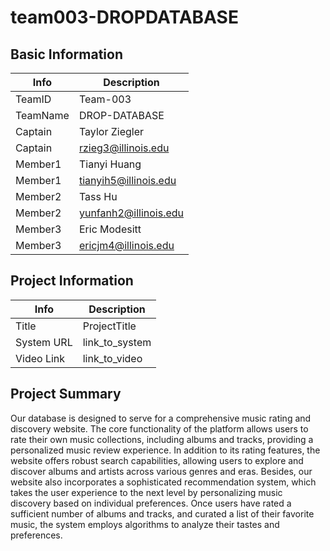 # team003-DROPDATABASE

## Basic Information

|   Info      |        Description     |
| ----------- | ---------------------- |
| TeamID      |        Team-003        |
| TeamName    |    DROP-DATABASE       |
| Captain     |      Taylor Ziegler    |
| Captain     |  rzieg3@illinois.edu   |
| Member1     |     Tianyi Huang       |
| Member1     | tianyih5@illinois.edu  |
| Member2     |      Tass Hu          |
| Member2     |       yunfanh2@illinois.edu          |
| Member3     |             Eric Modesitt           |
| Member3     |           ericjm4@illinois.edu             |

## Project Information

|   Info      |        Description     |
| ----------- | ---------------------- |
|  Title      |       ProjectTitle     |
| System URL  |      link_to_system    |
| Video Link  |      link_to_video     |

## Project Summary

Our database is designed to serve for a comprehensive music rating and discovery website. The core functionality of the platform allows users to rate their own music collections, including albums and tracks, providing a personalized music review experience. In addition to its rating features, the website offers robust search capabilities, allowing users to explore and discover albums and artists across various genres and eras. Besides, our website also incorporates a sophisticated recommendation system, which takes the user experience to the next level by personalizing music discovery based on individual preferences. Once users have rated a sufficient number of albums and tracks, and curated a list of their favorite music, the system employs algorithms to analyze their tastes and preferences.
